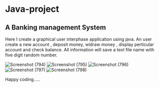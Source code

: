 # Java-project

## A Banking management System
Here I create a graphical user interphase application using java. An user create a new account , deposit money, widraw money , display perticular account and check balance.
All information will save a text file name with five digit random number.

![Screenshot (794)](https://user-images.githubusercontent.com/64780532/119233273-176e2300-bb4a-11eb-93f2-811bdca45974.png)
![Screenshot (795)](https://user-images.githubusercontent.com/64780532/119233275-189f5000-bb4a-11eb-8545-355c15013884.png)
![Screenshot (796)](https://user-images.githubusercontent.com/64780532/119233276-189f5000-bb4a-11eb-90b0-9b5b0219d360.png)
![Screenshot (797)](https://user-images.githubusercontent.com/64780532/119233277-1937e680-bb4a-11eb-8590-455512d30619.png)
![Screenshot (798)](https://user-images.githubusercontent.com/64780532/119233278-19d07d00-bb4a-11eb-947e-e3ea4439f8cd.png)


Happy coding.....
